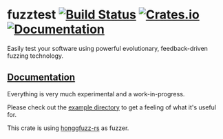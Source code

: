 # fuzztest [![Build Status][travis-img]][travis] [![Crates.io][crates-img]][crates] [![Documentation][docs-img]][docs]

[travis-img]:   https://travis-ci.org/PaulGrandperrin/fuzztest-rs.svg?branch=master
[travis]:       https://travis-ci.org/PaulGrandperrin/fuzztest-rs
[crates-img]:   https://img.shields.io/crates/v/fuzztest.svg
[crates]:       https://crates.io/crates/fuzztest
[docs-img]:     https://docs.rs/fuzztest/badge.svg
[docs]:         https://docs.rs/fuzztest

Easily test your software using powerful evolutionary, feedback-driven fuzzing technology.

## [Documentation](https://docs.rs/fuzztest)

Everything is very much experimental and a work-in-progress.

Please check out the [example directory](https://github.com/PaulGrandperrin/fuzztest-rs/tree/master/example) to get a feeling of what it's useful for.

This crate is using [honggfuzz-rs](https://github.com/rust-fuzz/honggfuzz-rs) as fuzzer.
